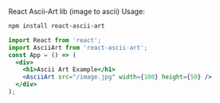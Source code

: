 React Ascii-Art lib (image to ascii)
Usage:
```bash
npm install react-ascii-art
```
```jsx
import React from 'react';
import AsciiArt from 'react-ascii-art';
const App = () => (
  <div>
    <h1>Ascii Art Example</h1>
    <AsciiArt src="/image.jpg" width={100} height={50} />
  </div>
);
```